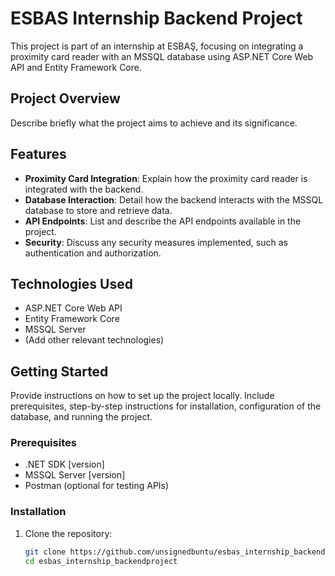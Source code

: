 # ESBAS Internship Backend Project

This project is part of an internship at ESBAŞ, focusing on integrating a proximity card reader with an MSSQL database using ASP.NET Core Web API and Entity Framework Core.

## Project Overview

Describe briefly what the project aims to achieve and its significance.


## Features

- **Proximity Card Integration**: Explain how the proximity card reader is integrated with the backend.
- **Database Interaction**: Detail how the backend interacts with the MSSQL database to store and retrieve data.
- **API Endpoints**: List and describe the API endpoints available in the project.
- **Security**: Discuss any security measures implemented, such as authentication and authorization.

## Technologies Used

- ASP.NET Core Web API
- Entity Framework Core
- MSSQL Server
- (Add other relevant technologies)

## Getting Started

Provide instructions on how to set up the project locally. Include prerequisites, step-by-step instructions for installation, configuration of the database, and running the project.

### Prerequisites

- .NET SDK [version]
- MSSQL Server [version]
- Postman (optional for testing APIs)

### Installation

1. Clone the repository:
   ```bash
   git clone https://github.com/unsignedbuntu/esbas_internship_backendproject.git
   cd esbas_internship_backendproject
